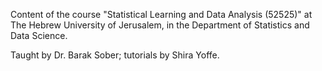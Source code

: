 Content of the course "Statistical Learning and Data Analysis (52525)" at The Hebrew University of Jerusalem, in the Department of Statistics and Data Science.

Taught by Dr. Barak Sober; tutorials by Shira Yoffe.
